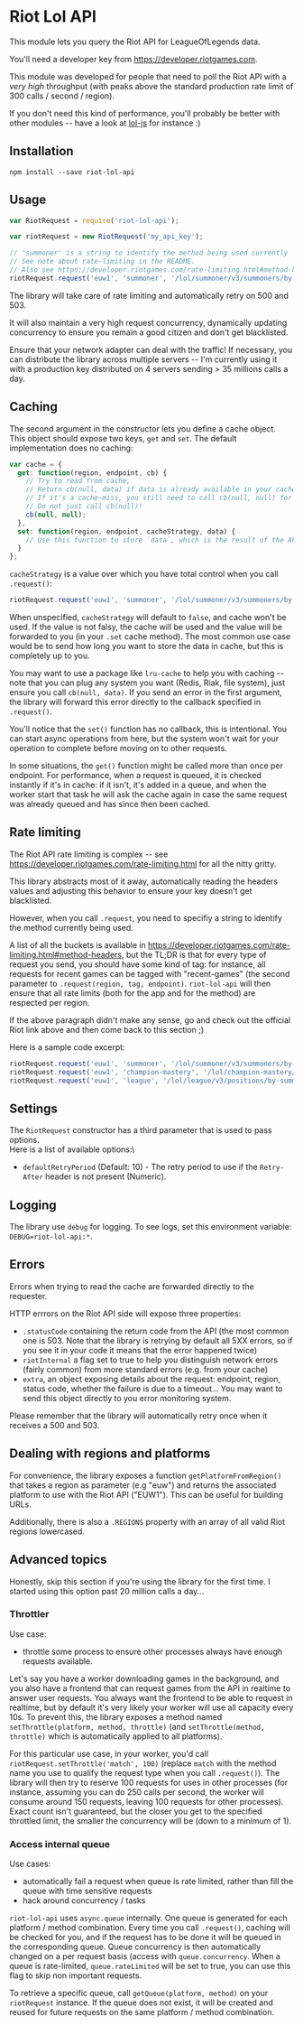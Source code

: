 # Riot Lol API

This module lets you query the Riot API for LeagueOfLegends data.

You'll need a developer key from https://developer.riotgames.com.

This module was developed for people that need to poll the Riot API with a *very high* throughput (with peaks above the standard production rate limit of 300 calls / second / region).

If you don't need this kind of performance, you'll probably be better with other modules -- have a look at [lol-js](https://www.npmjs.com/package/lol-js) for instance :)

## Installation
```
npm install --save riot-lol-api
```

## Usage
```js
var RiotRequest = require('riot-lol-api');

var riotRequest = new RiotRequest('my_api_key');

// 'summoner' is a string to identify the method being used currently
// See note about rate-limiting in the README.
// Also see https://developer.riotgames.com/rate-limiting.html#method-headers
riotRequest.request('euw1', 'summoner', '/lol/summoner/v3/summoners/by-name/graphistos', function(err, data) {});
```

The library will take care of rate limiting and automatically retry on 500 and 503.

It will also maintain a very high request concurrency, dynamically updating concurrency to ensure you remain a good citizen and don't get blacklisted.

Ensure that your network adapter can deal with the traffic!
If necessary, you can distribute the library across multiple servers -- I'm currently using it with a production key distributed on 4 servers sending > 35 millions calls a day.

## Caching
The second argument in the constructor lets you define a cache object. This object should expose two keys, `get` and `set`. The default implementation does no caching:

```js
var cache = {
  get: function(region, endpoint, cb) {
    // Try to read from cache,
    // Return cb(null, data) if data is already available in your cache.
    // If it's a cache-miss, you still need to call cb(null, null) for the request to proceed.
    // Do not just call cb(null)!
    cb(null, null);
  },
  set: function(region, endpoint, cacheStrategy, data) {
    // Use this function to store `data`, which is the result of the API call to `endpoint` on `region`.
  }
};
```

`cacheStrategy` is a value over which you have total control when you call `.request()`:


```js
riotRequest.request('euw1', 'summoner', '/lol/summoner/v3/summoners/by-name/graphistos', YOUR_CACHE_STRATEGY, function(err, data) {});
```

When unspecified, `cacheStrategy` will default to `false`, and cache won't be used.
If the value is not falsy, the cache will be used and the value will be forwarded to you (in your `.set` cache method). The most common use case would be to send how long you want to store the data in cache, but this is completely up to you.

You may want to use a package like `lru-cache` to help you with caching -- note that you can plug any system you want (Redis, Riak, file system), just ensure you call `cb(null, data)`. If you send an error in the first argument, the library will forward this error directly to the callback specified in `.request()`.

You'll notice that the `set()` function has no callback, this is intentional. You can start async operations from here, but the system won't wait for your operation to complete before moving on to other requests.

In some situations, the `get()` function might be called more than once per endpoint. For performance, when a request is queued, it is checked instantly if it's in cache: if it isn't, it's added in a queue, and when the worker start that task he will ask the cache again in case the same request was already queued and has since then been cached.

## Rate limiting
The Riot API rate limiting is complex -- see https://developer.riotgames.com/rate-limiting.html for all the nitty gritty.

This library abstracts most of it away, automatically reading the headers values and adjusting this behavior to ensure your key doesn't get blacklisted.

However, when you call `.request`, you need to specifiy a string to identify the method currently being used.

A list of all the buckets is available in https://developer.riotgames.com/rate-limiting.html#method-headers, but the TL;DR is that for every type of request you send, you should have some kind of tag: for instance, all requests for recent games can be tagged with "recent-games" (the second parameter to `.request(region, tag, endpoint)`. `riot-lol-api` will then ensure that all rate limits (both for the app and for the method) are respected per region.

If the above paragraph didn't make any sense, go and check out the official Riot link above and then come back to this section ;)

Here is a sample code excerpt: 

```js
riotRequest.request('euw1', 'summoner', '/lol/summoner/v3/summoners/by-name/graphistos', function(err, data) {});
riotRequest.request('euw1', 'champion-mastery', '/lol/champion-mastery/v3/champion-masteries/by-summoner/4203456', function(err, data) {});
riotRequest.request('euw1', 'league', '/lol/league/v3/positions/by-summoner/4203456', function(err, data) {});
```

## Settings
The `RiotRequest` constructor has a third parameter that is used to pass options.\
Here is a list of available options:\
* `defaultRetryPeriod` (Default: 10) - The retry period to use if the `Retry-After` header is not present (Numeric).

## Logging
The library use `debug` for logging. To see logs, set this environment variable: `DEBUG=riot-lol-api:*`.

## Errors
Errors when trying to read the cache are forwarded directly to the requester.

HTTP errrors on the Riot API side will expose three properties:

* `.statusCode` containing the return code from the API (the most common one is 503. Note that the library is retrying by default all 5XX errors, so if you see it in your code it means that the error happened twice)
* `riotInternal` a flag set to true to help you distinguish network errors (fairly common) from more standard errors (e.g. from your cache)
* `extra`, an object exposing details about the request: endpoint, region, status code, whether the failure is due to a timeout... You may want to send this object directly to you error monitoring system.

Please remember that the library will automatically retry once when it receives a 500 and 503.

## Dealing with regions and platforms
For convenience, the library exposes a function `getPlatformFromRegion()` that takes a region as parameter (e.g "euw") and returns the associated platform to use with the Riot API ("EUW1"). This can be useful for building URLs.

Additionally, there is also a `.REGIONS` property with an array of all valid Riot regions lowercased.

## Advanced topics
Honestly, skip this section if you're using the library for the first time. I started using this option past 20 million calls a day...

### Throttler
Use case:

* throttle some process to ensure other processes always have enough requests available.
 
Let's say you have a worker downloading games in the background, and you also have a frontend that can request games from the API in realtime to answer user requests. You always want the frontend to be able to request in realtime, but by default it's very likely your worker will use all capacity every 10s.
To prevent this, the library exposes a method named `setThrottle(platform, method, throttle)` (and `setThrottle(method, throttle)` which is automatically applied to all platforms).

For this particular use case, in your worker, you'd call `riotRequest.setThrottle('match', 100)` (replace `match` with the method name you use to qualify the request type when you call `.request()`). The library will then try to reserve 100 requests for uses in other processes (for instance, assuming you can do 250 calls per second, the worker will consume around 150 requests, leaving 100 requests for other processes). Exact count isn't guaranteed, but the closer you get to the specified throttled limit, the smaller the concurrency will be (down to a minimum of 1).

### Access internal queue
Use cases:

* automatically fail a request when queue is rate limited, rather than fill the queue with time sensitive requests
* hack around concurrency / tasks

`riot-lol-api` uses `async.queue` internally. One queue is generated for each platform / method combination. Every time you call `.request()`, caching will be checked for you, and if the request has to be done it will be queued in the corresponding queue. Queue concurrency is then automatically changed on a per request basis (access with `queue.concurrency`. When a queue is rate-limited, `queue.rateLimited` will be set to true, you can use this flag to skip non important requests.

To retrieve a specific queue, call `getQueue(platform, method)` on your `riotRequest` instance. If the queue does not exist, it will be created and reused for future requests on the same platform / method combination.
